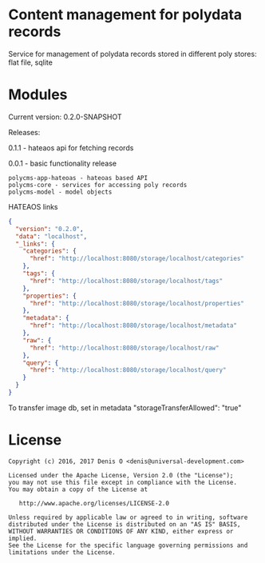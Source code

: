 # Content management for polydata records

Service for management of polydata records stored in different poly stores: flat file, sqlite
 
Modules
=======

Current version: 0.2.0-SNAPSHOT

Releases:

 0.1.1 - hateaos api for fetching records 

 0.0.1 - basic functionality release

```
polycms-app-hateoas - hateoas based API 
polycms-core - services for accessing poly records
polycms-model - model objects
```

HATEAOS links
 
```json
{
  "version": "0.2.0",
  "data": "localhost",
  "_links": {
    "categories": {
      "href": "http://localhost:8080/storage/localhost/categories"
    },
    "tags": {
      "href": "http://localhost:8080/storage/localhost/tags"
    },
    "properties": {
      "href": "http://localhost:8080/storage/localhost/properties"
    },
    "metadata": {
      "href": "http://localhost:8080/storage/localhost/metadata"
    },
    "raw": {
      "href": "http://localhost:8080/storage/localhost/raw"
    },
    "query": {
      "href": "http://localhost:8080/storage/localhost/query"
    }
  }
}

```

To transfer image db, set in metadata "storageTransferAllowed": "true" 

License
=======
 
    Copyright (c) 2016, 2017 Denis O <denis@universal-development.com>
 
    Licensed under the Apache License, Version 2.0 (the "License");
    you may not use this file except in compliance with the License.
    You may obtain a copy of the License at
 
       http://www.apache.org/licenses/LICENSE-2.0
 
    Unless required by applicable law or agreed to in writing, software
    distributed under the License is distributed on an "AS IS" BASIS,
    WITHOUT WARRANTIES OR CONDITIONS OF ANY KIND, either express or implied.
    See the License for the specific language governing permissions and
    limitations under the License.

